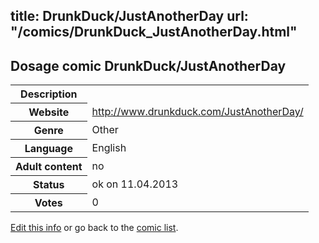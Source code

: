 title: DrunkDuck/JustAnotherDay
url: "/comics/DrunkDuck_JustAnotherDay.html"
---
Dosage comic DrunkDuck/JustAnotherDay
-----------------------------------------

<table class="comicinfo">
<tr>
<th>Description</th><td></td>
</tr>
<tr>
<th>Website</th><td><a href="http://www.drunkduck.com/JustAnotherDay/">http://www.drunkduck.com/JustAnotherDay/</a></td>
</tr>
<tr>
<th>Genre</th><td>Other</td>
</tr>
<tr>
<th>Language</th><td>English</td>
</tr>
<tr>
<th>Adult content</th><td>no</td>
</tr>
<tr>
<th>Status</th><td>ok on 11.04.2013</td>
</tr>
<tr>
<th>Votes</th><td>0</div></td>
</tr>
</table>

[Edit this info](/comics/DrunkDuck_JustAnotherDay_edit.html) or go back to the [comic list](../comic-index.html).
